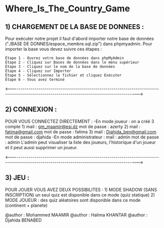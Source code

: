 # Where_Is_The_Country_Game

## 1) CHARGEMENT DE LA BASE DE DONNEES :
Pour exécuter notre projet il faut d'abord importer notre base de données ("./BASE DE DONNES/espace_membre.sql.zip") dans phpmyadmin.
Pour importer la base vous devez suivre ces étapes :

    Étape 1 - Ouvrez votre base de données dans phpMyAdmin
    Étape 2 - Cliquez sur Bases de données dans le menu supérieur
    Étape 3 - Cliquez sur le nom de la base de données
    Étape 4 - Cliquez sur Importer
    Étape 5 - Sélectionnez le fichier et cliquez Exécuter
    Étape 6 - Vous avez terminé 

<---------------------------------------------------------------------------------------------------------------------------------------------->

## 2) CONNEXION :

POUR VOUS CONNECTEZ DIRECTEMENT :
	-En mode joueur : on a créé 3 compte 
		1) mail : gm_maamir@esi.dz        mot de passe : azerty
		2) mail : fatima@gmail.com        mot de passe : fatima
		3) mail : Djahida_ben@gmail.com   mot de passe : djahida
	-En mode administrateur :
		   mail : admin                   mot de passe : admin
	    L'admin peut visualiser la liste des joueurs, l'historique d'un joueur et il peut aussi supprimer un joueur. 

<---------------------------------------------------------------------------------------------------------------------------------------------->

## 3) JEU :

POUR JOUER VOUS AVEZ DEUX POSSIBILITES :
	1) MODE SHADOW (SANS INSCRIPTION)
		un seul quiz est disponible dans ce mode (quiz statique)
	2) MODE JOUEUR :
		des quiz aléatoires sont disponible dans ce mode (continent + planete)
		



@author : Mohammed MAAMIR
@author : Halima KHANTAR
@author : Djahida BENABED

